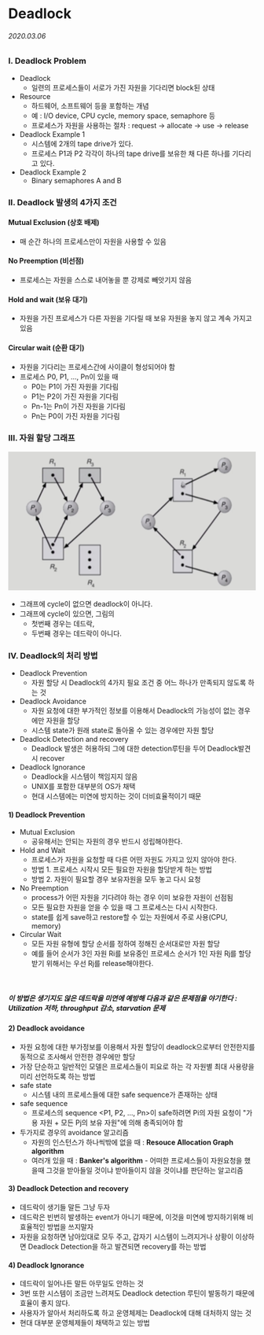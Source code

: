 # Deadlock

###### 2020.03.06

### I. Deadlock Problem

- Deadlock
  - 일련의 프로세스들이 서로가 가진 자원을 기다리면 block된 상태
- Resource
  - 하드웨어, 소프트웨어 등을 포함하는 개념
  - 예 : I/O device, CPU cycle, memory space, semaphore 등
  - 프로세스가 자원을 사용하는 절차 : request -> allocate -> use -> release
- Deadlock Example 1
  - 시스템에 2개의 tape drive가 있다.
  - 프로세스 P1과 P2 각각이 하나의 tape drive를 보유한 채 다른 하나를 기다리고 있다.
- Deadlock Example 2
  - Binary semaphores A and B

### II. Deadlock 발생의 4가지 조건
#### Mutual Exclusion (상호 배제)
- 매 순간 하나의 프로세스만이 자원을 사용할 수 있음
#### No Preemption (비선점)
- 프로세스는 자원을 스스로 내어놓을 뿐 강제로 빼앗기지 않음
#### Hold and wait (보유 대기)
- 자원을 가진 프로세스가 다른 자원을 기다릴 때 보유 자원을 놓지 않고 계속 가지고 있음
#### Circular wait (순환 대기)
- 자원을 기다리는 프로세스간에 사이클이 형성되어야 함
- 프로세스 P0, P1, ..., Pn이 있을 때
  - P0는 P1이 가진 자원을 기다림
  - P1는 P2이 가진 자원을 기다림
  - Pn-1는 Pn이 가진 자원을 기다림
  - Pn는 P0이 가진 자원을 기다림

### III. 자원 할당 그래프
![](assets/ra-graph.jpeg)
- 그래프에 cycle이 없으면 deadlock이 아니다.
- 그래프에 cycle이 있으면, 그림의
  - 첫번째 경우는 데드락,
  - 두번째 경우는 데드락이 아니다.

### IV. Deadlock의 처리 방법
- Deadlock Prevention
  - 자원 할당 시 Deadlock의 4가지 필요 조건 중 어느 하나가 만족되지 않도록 하는 것
- Deadlock Avoidance
  - 자원 요청에 대한 부가적인 정보를 이용해서 Deadlock의 가능성이 없는 경우에만 자원을 할당
  - 시스템 state가 원래 state로 돌아올 수 있는 경우에만 자원 할당
- Deadlock Detection and recovery
  - Deadlock 발생은 허용하되 그에 대한 detection루틴을 두어 Deadlock발견시 recover
- Deadlock Ignorance
  - Deadlock을 시스템이 책임지지 않음
  - UNIX를 포함한 대부분의 OS가 채택
  - 현대 시스템에는 미연에 방지하는 것이 더비효율적이기 때문

#### 1) Deadlock Prevention
- Mutual Exclusion
  - 공유해서는 안되는 자원의 경우 반드시 성립해야한다.
- Hold and Wait
  - 프로세스가 자원을 요청할 때 다른 어떤 자원도 가지고 있지 않아야 한다.
  - 방법 1. 프로세스 시작시 모든 필요한 자원을 할당받게 하는 방법
  - 방법 2. 자원이 필요할 경우 보유자원을 모두 놓고 다시 요청
- No Preemption
  - process가 어떤 자원을 기다려야 하는 경우 이미 보유한 자원이 선점됨
  - 모든 필요한 자원을 얻을 수 있을 때 그 프로세스는 다시 시작한다.
  - state를 쉽게 save하고 restore할 수 있는 자원에서 주로 사용(CPU, memory)
- Circular Wait
  - 모든 자원 유형에 할당 순서를 정하여 정해진 순서대로만 자원 할당
  - 예를 들어 순서가 3인 자원 Ri를 보유중인 프로세스 순서가 1인 자원 Rj를 할당받기 위해서는 우선 Rj를 release해야한다.
<br />

##### 이 방법은 생기지도 않은 데드락을 미연에 예방해 다음과 같은 문제점을 야기한다 : Utilization 저하, throughput 감소, starvation 문제

#### 2) Deadlock avoidance
- 자원 요청에 대한 부가정보를 이용해서 자원 할당이 deadlock으로부터 안전한지를 동적으로 조사해서 안전한 경우에만 할당
- 가장 단순하고 일반적인 모델은 프로세스들이 피요로 하는 각 자원별 최대 사용량을 미리 선언하도록 하는 방법
- safe state
  - 시스템 내의 프로세스들에 대한 safe sequence가 존재하는 상태
- safe sequence
  - 프로세스의 sequence <P1, P2, ..., Pn>이 safe하려면 Pi의 자원 요청이 "가용 자원 + 모든 Pj의 보유 자원"에 의해 충족되어야 함
- 두가지로 경우의 avoidance 알고리즘
  - 자원의 인스턴스가 하나씩밖에 없을 때 : **Resouce Allocation Graph algorithm**
  - 여러개 있을 때 : **Banker's algorithm** - 어떠한 프로세스들이 자원요청을 했을때 그것을 받아들일 것이냐 받아들이지 않을 것이냐를 판단하는 알고리즘

#### 3) Deadlock Detection and recovery
- 데드락이 생기들 말든 그냥 두자
- 데드락은 빈번히 발생하는 event가 아니기 때문에, 이것을 미연에 방지하기위해 비효율적인 방법을 쓰지말자
- 자원을 요청하면 남아있대로 모두 주고, 갑자기 시스템이 느려지거나 상황이 이상하면 Deadlock Detection을 하고 발견되면 recovery를 하는 방법

#### 4) Deadlock Ignorance
- 데드락이 일어나든 말든 아무일도 안하는 것
- 3번 또한 시스템이 조금만 느려져도 Deadlock detection 루틴이 발동하기 때문에 효율이 좋지 않다.
- 사용자가 알아서 처리하도록 하고 운영체제는 Deadlock에 대해 대처하지 않는 것
- 현대 대부분 운영체제들이 채택하고 있는 방법